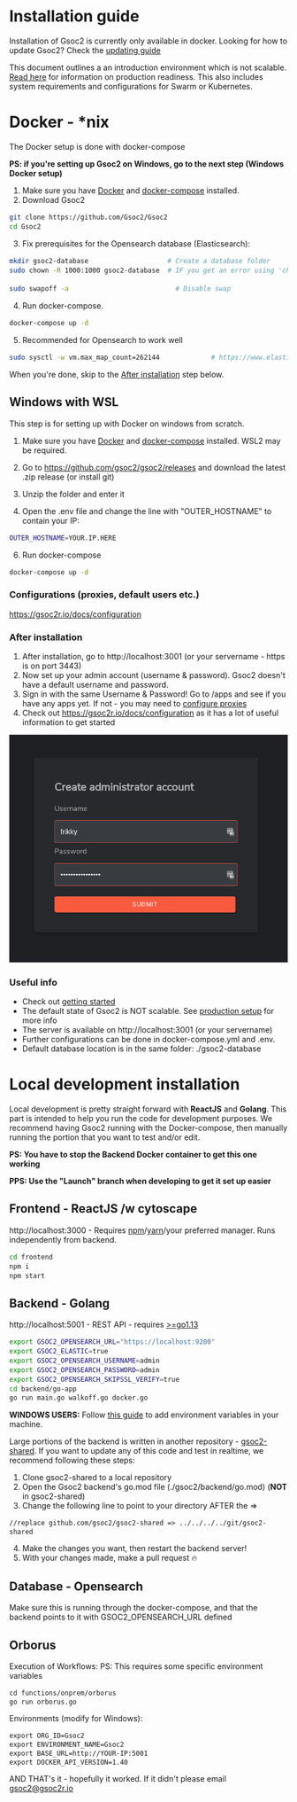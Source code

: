 # Installation guide
Installation of Gsoc2 is currently only available in docker. Looking for how to update Gsoc2? Check the [updating guide](https://gsoc2r.io/docs/configuration#updating_gsoc2)

This document outlines a an introduction environment which is not scalable. [Read here](https://gsoc2r.io/docs/configuration#production_readiness) for information on production readiness. This also includes system requirements and configurations for Swarm or Kubernetes. 

# Docker - *nix
The Docker setup is done with docker-compose 

**PS: if you're setting up Gsoc2 on Windows, go to the next step (Windows Docker setup)**

1. Make sure you have [Docker](https://docs.docker.com/get-docker/) and [docker-compose](https://docs.docker.com/compose/install/) installed.
2. Download Gsoc2
```bash
git clone https://github.com/Gsoc2/Gsoc2
cd Gsoc2
```

3. Fix prerequisites for the Opensearch database (Elasticsearch): 
```bash
mkdir gsoc2-database                    # Create a database folder
sudo chown -R 1000:1000 gsoc2-database  # IF you get an error using 'chown', add the user first with 'sudo useradd opensearch'

sudo swapoff -a                           # Disable swap
```

4. Run docker-compose.
```bash
docker-compose up -d
```

5. Recommended for Opensearch to work well
```bash
sudo sysctl -w vm.max_map_count=262144             # https://www.elastic.co/guide/en/elasticsearch/reference/current/vm-max-map-count.html
```

When you're done, skip to the [After installation](#after-installation) step below.

## Windows with WSL  
This step is for setting up with Docker on windows from scratch.

1. Make sure you have [Docker](https://docs.docker.com/docker-for-windows/install/) and [docker-compose](https://docs.docker.com/compose/install/) installed. WSL2 may be required.

2. Go to https://github.com/gsoc2/gsoc2/releases and download the latest .zip release (or install git)

3. Unzip the folder and enter it

4. Open the .env file and change the line with "OUTER_HOSTNAME" to contain your IP:

```bash
OUTER_HOSTNAME=YOUR.IP.HERE
```

6. Run docker-compose
```bash
docker-compose up -d
```

### Configurations (proxies, default users etc.)
https://gsoc2r.io/docs/configuration

### After installation 
1. After installation, go to http://localhost:3001 (or your servername - https is on port 3443)
2. Now set up your admin account (username & password). Gsoc2 doesn't have a default username and password. 
3. Sign in with the same Username & Password! Go to /apps and see if you have any apps yet. If not - you may need to [configure proxies](https://gsoc2r.io/docs/configuration#production_readiness)
4. Check out https://gsoc2r.io/docs/configuration as it has a lot of useful information to get started

![Admin account setup](https://github.com/Gsoc2/Gsoc2/blob/main/frontend/src/assets/img/gsoc2_adminaccount.png?raw=true)

### Useful info
* Check out [getting started](https://gsoc2r.io/docs/getting_started)
* The default state of Gsoc2 is NOT scalable. See [production setup](https://gsoc2r.io/docs/configuration#production_readiness) for more info
* The server is available on http://localhost:3001 (or your servername)
* Further configurations can be done in docker-compose.yml and .env.
* Default database location is in the same folder: ./gsoc2-database

# Local development installation

Local development is pretty straight forward with **ReactJS** and **Golang**. This part is intended to help you run the code for development purposes. We recommend having Gsoc2 running with the Docker-compose, then manually running the portion that you want to test and/or edit.

**PS: You have to stop the Backend Docker container to get this one working**

**PPS: Use the "Launch" branch when developing to get it set up easier**

## Frontend - ReactJS /w cytoscape
http://localhost:3000 - Requires [npm](https://nodejs.org/en/download/)/[yarn](https://yarnpkg.com/lang/en/docs/install/#debian-stable)/your preferred manager. Runs independently from backend.
```bash
cd frontend
npm i
npm start
```

## Backend - Golang
http://localhost:5001 - REST API - requires [>=go1.13](https://golang.org/dl/)
```bash
export GSOC2_OPENSEARCH_URL="https://localhost:9200"
export GSOC2_ELASTIC=true
export GSOC2_OPENSEARCH_USERNAME=admin
export GSOC2_OPENSEARCH_PASSWORD=admin
export GSOC2_OPENSEARCH_SKIPSSL_VERIFY=true
cd backend/go-app
go run main.go walkoff.go docker.go
```
**WINDOWS USERS:** Follow [this guide](https://www.wikihow.com/Create-an-Environment-Variable-in-Windows-10) to add environment variables in your machine.

Large portions of the backend is written in another repository - [gsoc2-shared](https://github.com/gsoc2/gsoc2-shared). If you want to update any of this code and test in realtime, we recommend following these steps:
1. Clone gsoc2-shared to a local repository
2. Open the Gsoc2 backend's go.mod file (./gsoc2/backend/go.mod)  (**NOT** in gsoc2-shared)
3. Change the following line to point to your directory AFTER the =>
```
//replace github.com/gsoc2/gsoc2-shared => ../../../../git/gsoc2-shared
```
4. Make the changes you want, then restart the backend server!
5. With your changes made, make a pull request :fire:

## Database - Opensearch 
Make sure this is running through the docker-compose, and that the backend points to it with GSOC2_OPENSEARCH_URL defined

## Orborus
Execution of Workflows:
PS: This requires some specific environment variables
```
cd functions/onprem/orborus
go run orborus.go
```

Environments (modify for Windows):
```
export ORG_ID=Gsoc2
export ENVIRONMENT_NAME=Gsoc2
export BASE_URL=http://YOUR-IP:5001
export DOCKER_API_VERSION=1.40
```

AND THAT's it - hopefully it worked. If it didn't please email [gsoc2@gsoc2r.io](mailto:gsoc2@gsoc2r.io)
